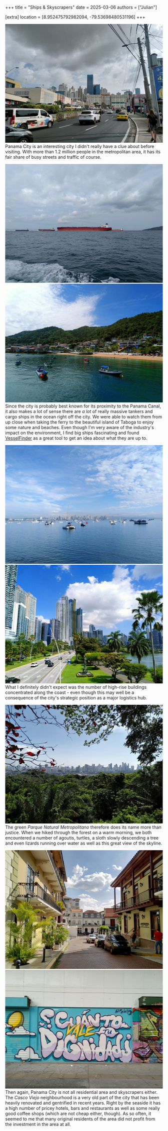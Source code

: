 +++
title = "Ships & Skyscrapers"
date = 2025-03-06
authors = ["Julian"]

[extra]
location = [8.952475792982094, -79.53698480531196]
+++

![A busy road with 3 lanes of cars in each direction, some people on the sidewalk and highrise buildings in the back](traffic.jpg "Panama City Traffic")
Panama City is an interesting city I didn't really have a clue about before visiting.
With more than 1.2 million people in the metropolitan area, it has its fair share of busy streets and traffic of course.

![A number of giant tankers with red hulls on blue-grey water under some light clouds](ships.jpg "Ships Around the Canal")
![View on a bay with small boats on calm, green-blue water in front of a beach and colourful houses reaching up an overgrown hill](taboga.jpg "Isla Taboga")
Since the city is probably best known for its proximity to the Panama Canal, it also makes a lot of sense there are _a lot_ of really massive tankers and cargo ships in the ocean right off the city.
We were able to watch them from up close when taking the ferry to the beautiful island of Taboga to enjoy some nature and beaches.
Even though I'm very aware of the industry's impact on the environment, I find big ships fascinating and found [VesselFinder](https://www.vesselfinder.com/) as a great tool to get an idea about what they are up to.

![White boats at anchor scattered over calm, light blue water with a skyline of high-rise buildings far in the background](port.jpg "Skyline from the Yacht Harbour")
![A big road lined with palms and trees on grass strips in the sun, skyscrapers to its left side and the ocean visible on the right](highrise.jpg "Panama City Skyscrapers")
What I definitely didn't expect was the number of high-rise buildings concentrated along the coast - even though this may well be a consequence of the city's strategic position as a major logistics hub.

![A panorama of high-rise buildings framed by a dense forest blow and branches from the top](panorama.jpg "Panama City Panorama")
The green _Parque Natural Metropolitano_ therefore does its name more than justice.
When we hiked through the forest on a warm morning, we both encountered a number of agoutis, turtles, a sloth slowly descending a tree and even lizards running over water as well as this great view of the skyline.

![A calm, sunny street lined with some plants between light-coloured, renovated old buildings](viejo.jpg "Casco Viejo")
![A graffiti of white and yellow letters on sky-blue ground asking "Cuanto vale to dignidad?"](graffiti.jpg "Graffiti near Casco Viejo")
Then again, Panama City is not all residential area and skyscrapers either.
The _Casco Viejo_ neighbourhood is a very old part of the city that has been heavily renovated and gentrified in recent years.
Right by the seaside it has a high number of pricey hotels, bars and restaurants as well as some really good coffee shops (which are not cheap either, though).
As so often, it seemed to me that many original residents of the area did not profit from the investment in the area at all.
